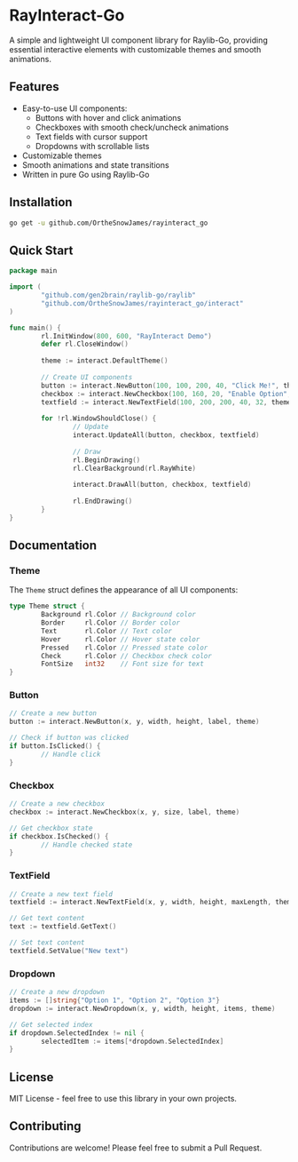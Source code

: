# RayInteract-Go

A simple and lightweight UI component library for Raylib-Go, providing essential interactive elements with customizable themes and smooth animations.

## Features

- Easy-to-use UI components:
    - Buttons with hover and click animations
    - Checkboxes with smooth check/uncheck animations
    - Text fields with cursor support
    - Dropdowns with scrollable lists
- Customizable themes
- Smooth animations and state transitions
- Written in pure Go using Raylib-Go

## Installation

```bash
go get -u github.com/OrtheSnowJames/rayinteract_go
```

## Quick Start

```go
package main

import (
        "github.com/gen2brain/raylib-go/raylib"
        "github.com/OrtheSnowJames/rayinteract_go/interact"
)

func main() {
        rl.InitWindow(800, 600, "RayInteract Demo")
        defer rl.CloseWindow()
        
        theme := interact.DefaultTheme()
        
        // Create UI components
        button := interact.NewButton(100, 100, 200, 40, "Click Me!", theme)
        checkbox := interact.NewCheckbox(100, 160, 20, "Enable Option", theme)
        textfield := interact.NewTextField(100, 200, 200, 40, 32, theme)
        
        for !rl.WindowShouldClose() {
                // Update
                interact.UpdateAll(button, checkbox, textfield)
                
                // Draw
                rl.BeginDrawing()
                rl.ClearBackground(rl.RayWhite)
                
                interact.DrawAll(button, checkbox, textfield)
                
                rl.EndDrawing()
        }
}
```

## Documentation

### Theme

The `Theme` struct defines the appearance of all UI components:

```go
type Theme struct {
        Background rl.Color // Background color
        Border     rl.Color // Border color
        Text       rl.Color // Text color
        Hover      rl.Color // Hover state color
        Pressed    rl.Color // Pressed state color
        Check      rl.Color // Checkbox check color
        FontSize   int32    // Font size for text
}
```

### Button

```go
// Create a new button
button := interact.NewButton(x, y, width, height, label, theme)

// Check if button was clicked
if button.IsClicked() {
        // Handle click
}
```

### Checkbox

```go
// Create a new checkbox
checkbox := interact.NewCheckbox(x, y, size, label, theme)

// Get checkbox state
if checkbox.IsChecked() {
        // Handle checked state
}
```

### TextField

```go
// Create a new text field
textfield := interact.NewTextField(x, y, width, height, maxLength, theme)

// Get text content
text := textfield.GetText()

// Set text content
textfield.SetValue("New text")
```

### Dropdown

```go
// Create a new dropdown
items := []string{"Option 1", "Option 2", "Option 3"}
dropdown := interact.NewDropdown(x, y, width, height, items, theme)

// Get selected index
if dropdown.SelectedIndex != nil {
        selectedItem := items[*dropdown.SelectedIndex]
}
```

## License

MIT License - feel free to use this library in your own projects.

## Contributing

Contributions are welcome! Please feel free to submit a Pull Request.